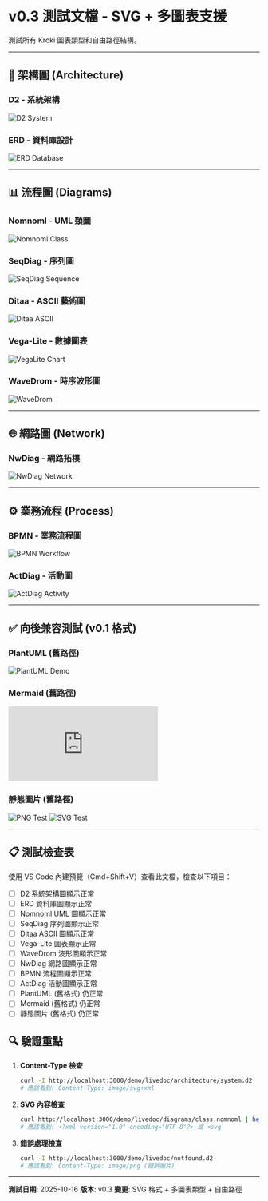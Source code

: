 # v0.3 測試文檔 - SVG + 多圖表支援

測試所有 Kroki 圖表類型和自由路徑結構。

---

## 📁 架構圖 (Architecture)

### D2 - 系統架構
![D2 System](http://localhost:3000/demo/livedoc/architecture/system.d2)

### ERD - 資料庫設計
![ERD Database](http://localhost:3000/demo/livedoc/architecture/database.erd)

---

## 📊 流程圖 (Diagrams)

### Nomnoml - UML 類圖
![Nomnoml Class](http://localhost:3000/demo/livedoc/diagrams/class.nomnoml)

### SeqDiag - 序列圖
![SeqDiag Sequence](http://localhost:3000/demo/livedoc/diagrams/sequence.seqdiag)

### Ditaa - ASCII 藝術圖
![Ditaa ASCII](http://localhost:3000/demo/livedoc/diagrams/ascii.ditaa)

### Vega-Lite - 數據圖表
![VegaLite Chart](http://localhost:3000/demo/livedoc/diagrams/chart.vegalite)

### WaveDrom - 時序波形圖
![WaveDrom](http://localhost:3000/demo/livedoc/diagrams/waveform.wavedrom)

---

## 🌐 網路圖 (Network)

### NwDiag - 網路拓樸
![NwDiag Network](http://localhost:3000/demo/livedoc/network/topology.nwdiag)

---

## ⚙️ 業務流程 (Process)

### BPMN - 業務流程圖
![BPMN Workflow](http://localhost:3000/demo/livedoc/process/workflow.bpmn)

### ActDiag - 活動圖
![ActDiag Activity](http://localhost:3000/demo/livedoc/process/activity.actdiag)

---

## ✅ 向後兼容測試 (v0.1 格式)

### PlantUML (舊路徑)
![PlantUML Demo](http://localhost:3000/demo/livedoc/dynamic/demo.puml)

### Mermaid (舊路徑)
![Mermaid Flow](http://localhost:3000/demo/livedoc/dynamic/flow.mmd)

### 靜態圖片 (舊路徑)
![PNG Test](http://localhost:3000/demo/livedoc/static/test.png)
![SVG Test](http://localhost:3000/demo/livedoc/static/test.svg)

---

## 📋 測試檢查表

使用 VS Code 內建預覽（Cmd+Shift+V）查看此文檔，檢查以下項目：

- [ ] D2 系統架構圖顯示正常
- [ ] ERD 資料庫圖顯示正常
- [ ] Nomnoml UML 圖顯示正常
- [ ] SeqDiag 序列圖顯示正常
- [ ] Ditaa ASCII 圖顯示正常
- [ ] Vega-Lite 圖表顯示正常
- [ ] WaveDrom 波形圖顯示正常
- [ ] NwDiag 網路圖顯示正常
- [ ] BPMN 流程圖顯示正常
- [ ] ActDiag 活動圖顯示正常
- [ ] PlantUML (舊格式) 仍正常
- [ ] Mermaid (舊格式) 仍正常
- [ ] 靜態圖片 (舊格式) 仍正常

## 🔍 驗證重點

1. **Content-Type 檢查**
   ```bash
   curl -I http://localhost:3000/demo/livedoc/architecture/system.d2
   # 應該看到: Content-Type: image/svg+xml
   ```

2. **SVG 內容檢查**
   ```bash
   curl http://localhost:3000/demo/livedoc/diagrams/class.nomnoml | head -1
   # 應該看到: <?xml version="1.0" encoding="UTF-8"?> 或 <svg
   ```

3. **錯誤處理檢查**
   ```bash
   curl -I http://localhost:3000/demo/livedoc/notfound.d2
   # 應該看到: Content-Type: image/png (錯誤圖片)
   ```

---

**測試日期**: 2025-10-16
**版本**: v0.3
**變更**: SVG 格式 + 多圖表類型 + 自由路徑
